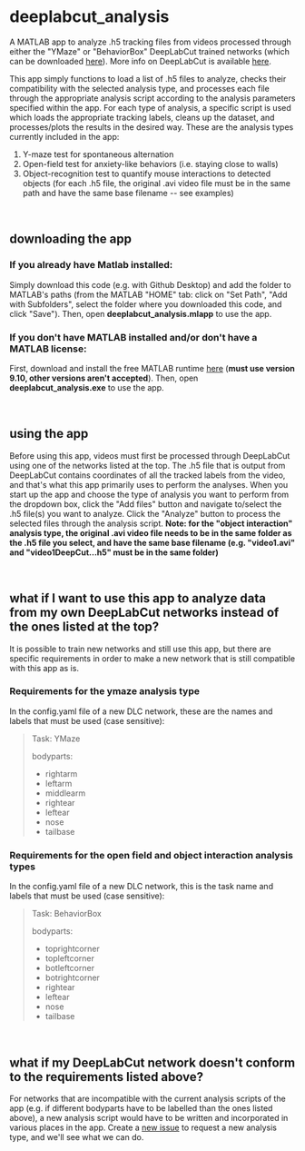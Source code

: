 # deeplabcut_analysis


A MATLAB app to analyze .h5 tracking files from videos processed through either the "YMaze" or "BehaviorBox" DeepLabCut trained networks (which can be downloaded [here](https://cornell.box.com/s/wq6kjvpou3k9713ovjpwnh1ghhqiz0ww)). More info on DeepLabCut is available [here](https://deeplabcut.github.io/DeepLabCut/docs/intro.html).

This app simply functions to load a list of .h5 files to analyze, checks their compatibility with the selected analysis type, and processes each file through the appropriate analysis script according to the analysis parameters specified within the app. For each type of analysis, a specific script is used which loads the appropriate tracking labels, cleans up the dataset, and processes/plots the results in the desired way. These are the analysis types currently included in the app:

1. Y-maze test for spontaneous alternation
2. Open-field test for anxiety-like behaviors (i.e. staying close to walls)
3. Object-recognition test to quantify mouse interactions to detected objects (for each .h5 file, the original .avi video file must be in the same path and have the same base filename -- see examples)

&nbsp;

## downloading the app

### If you already have Matlab installed:
Simply download this code (e.g. with Github Desktop) and add the folder to MATLAB's paths (from the MATLAB "HOME" tab: click on "Set Path", "Add with Subfolders", select the folder where you downloaded this code, and click "Save"). Then, open **deeplabcut_analysis.mlapp** to use the app.

### If you don't have MATLAB installed and/or don't have a MATLAB license:
First, download and install the free MATLAB runtime [here](https://www.mathworks.com/products/compiler/matlab-runtime.html) (**must use version 9.10, other versions aren't accepted**). Then, open **deeplabcut_analysis.exe** to use the app.

&nbsp;

## using the app
Before using this app, videos must first be processed through DeepLabCut using one of the networks listed at the top. The .h5 file that is output from DeepLabCut contains coordinates of all the tracked labels from the video, and that's what this app primarily uses to perform the analyses. When you start up the app and choose the type of analysis you want to perform from the dropdown box, click the "Add files" button and navigate to/select the .h5 file(s) you want to analyze. Click the "Analyze" button to process the selected files through the analysis script. **Note: for the "object interaction" analysis type, the original .avi video file needs to be in the same folder as the .h5 file you select, and have the same base filename (e.g. "video1.avi" and "video1DeepCut...h5" must be in the same folder)**

&nbsp;

## what if I want to use this app to analyze data from my own DeepLabCut networks instead of the ones listed at the top?
It is possible to train new networks and still use this app, but there are specific requirements in order to make a new network that is still compatible with this app as is.

### Requirements for the ymaze analysis type
In the config.yaml file of a new DLC network, these are the names and labels that must be used  (case sensitive):
>Task: YMaze 
>
>bodyparts:
>- rightarm
>- leftarm
>- middlearm
>- rightear
>- leftear
>- nose
>- tailbase

### Requirements for the open field and object interaction analysis types
In the config.yaml file of a new DLC network, this is the task name and labels that must be used (case sensitive):
>Task: BehaviorBox 
>
>bodyparts:
>- toprightcorner
>- topleftcorner
>- botleftcorner
>- botrightcorner
>- rightear
>- leftear
>- nose
>- tailbase

&nbsp;

## what if my DeepLabCut network doesn't conform to the requirements listed above?
For networks that are incompatible with the current analysis scripts of the app (e.g. if different bodyparts have to be labelled than the ones listed above), a new analysis script would have to be written and incorporated in various places in the app. Create a [new issue](https://github.com/sn-lab/Deeplabcut_Analysis/issues) to request a new analysis type, and we'll see what we can do.
